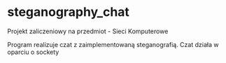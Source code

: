 # steganography_chat

Projekt zaliczeniowy na przedmiot - Sieci Komputerowe

Program realizuje czat z zaimplementowaną steganografią. 
Czat działa w oparciu o sockety
